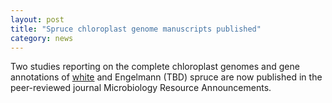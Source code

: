 ```yaml
---  
layout: post  
title: "Spruce chloroplast genome manuscripts published"  
category: news  
---  
```


Two studies reporting on the complete chloroplast genomes and gene annotations of [white](https://doi.org/10.1128/MRA.00381-19) and Engelmann (TBD) spruce are now published in the peer-reviewed journal Microbiology Resource Announcements.

